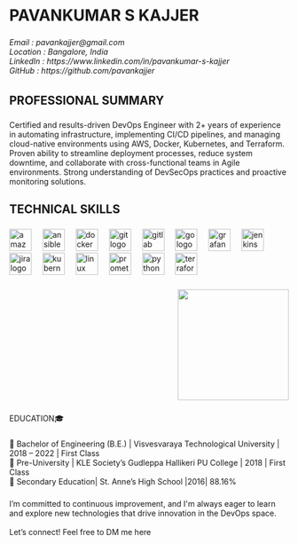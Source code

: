 <h1 align="left">PAVANKUMAR S KAJJER</h1>

###

<h6 align="left">Email : pavankajjer@gmail.com  <br>Location : Bangalore, India<br>LinkedIn : https://www.linkedin.com/in/pavankumar-s-kajjer <br> GitHub : https://github.com/pavankajjer</h6>

###


<h2 align="left">PROFESSIONAL SUMMARY </h2>

###

<p align="left">Certified and results-driven DevOps Engineer with 2+ years of experience in automating infrastructure, implementing CI/CD pipelines, and managing cloud-native environments using AWS, Docker, Kubernetes, and Terraform. Proven ability to streamline deployment processes, reduce system downtime, and collaborate with cross-functional teams in Agile environments. Strong understanding of DevSecOps practices and proactive monitoring solutions.</p>

###

<h2 align="left">TECHNICAL SKILLS</h2>

###

<div align="left">
  <img src="https://cdn.jsdelivr.net/gh/devicons/devicon/icons/amazonwebservices/amazonwebservices-line-wordmark.svg" height="40" alt="amazonwebservices logo"  />
  <img width="12" />
  <img src="https://cdn.jsdelivr.net/gh/devicons/devicon/icons/ansible/ansible-original.svg" height="40" alt="ansible logo"  />
  <img width="12" />
  <img src="https://cdn.jsdelivr.net/gh/devicons/devicon/icons/docker/docker-original.svg" height="40" alt="docker logo"  />
  <img width="12" />
  <img src="https://cdn.jsdelivr.net/gh/devicons/devicon/icons/git/git-original.svg" height="40" alt="git logo"  />
  <img width="12" />
  <img src="https://cdn.jsdelivr.net/gh/devicons/devicon/icons/gitlab/gitlab-original.svg" height="40" alt="gitlab logo"  />
  <img width="12" />
  <img src="https://cdn.jsdelivr.net/gh/devicons/devicon/icons/go/go-original.svg" height="40" alt="go logo"  />
  <img width="12" />
  <img src="https://cdn.jsdelivr.net/gh/devicons/devicon/icons/grafana/grafana-original.svg" height="40" alt="grafana logo"  />
  <img width="12" />
  <img src="https://cdn.jsdelivr.net/gh/devicons/devicon/icons/jenkins/jenkins-line.svg" height="40" alt="jenkins logo"  />
  <img width="12" />
  <img src="https://cdn.jsdelivr.net/gh/devicons/devicon/icons/jira/jira-original.svg" height="40" alt="jira logo"  />
  <img width="12" />
  <img src="https://cdn.jsdelivr.net/gh/devicons/devicon/icons/kubernetes/kubernetes-plain.svg" height="40" alt="kubernetes logo"  />
  <img width="12" />
  <img src="https://cdn.jsdelivr.net/gh/devicons/devicon/icons/linux/linux-original.svg" height="40" alt="linux logo"  />
  <img width="12" />
  <img src="https://cdn.jsdelivr.net/gh/devicons/devicon/icons/prometheus/prometheus-original.svg" height="40" alt="prometheus logo"  />
  <img width="12" />
  <img src="https://cdn.jsdelivr.net/gh/devicons/devicon/icons/python/python-original.svg" height="40" alt="python logo"  />
  <img width="12" />
  <img src="https://cdn.jsdelivr.net/gh/devicons/devicon/icons/terraform/terraform-original.svg" height="40" alt="terraform logo"  />
</div>

###

<div align="right">
  <img height="200" src="https://media1.tenor.com/m/n_oQGmPB_PcAAAAd/zoro-edit-roronoa-zoro.gif"  />
</div>

###

<p align="left">EDUCATION🎓</p>

###

<p align="left">	Bachelor of Engineering (B.E.) | Visvesvaraya Technological University | 2018 – 2022 | First Class<br>	Pre-University | KLE Society’s Gudleppa Hallikeri PU College | 2018 | First Class<br>	Secondary Education| St. Anne’s High School |2016| 88.16%</p>

###

<p align="left">I’m committed to continuous improvement, and I'm always eager to learn and explore new technologies that drive innovation in the DevOps space.<br><br>Let’s connect! Feel free to DM me here</p>

###
